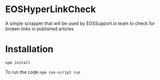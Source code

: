 # EOSHyperLinkCheck

A simple scrapper that will be used by EOSSupport.io team to check for broken links in published articles

# Installation

`npm install`

To run the code
`npm run-script run`

